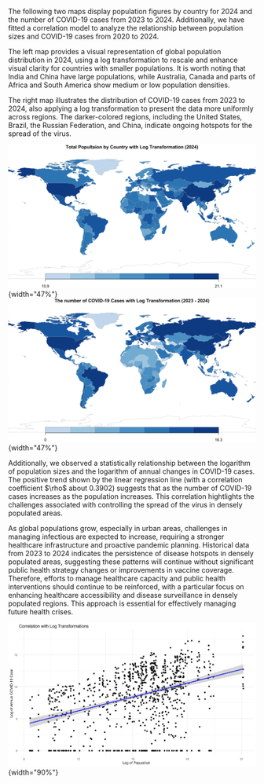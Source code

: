 The following two maps display population figures by country for 2024 and the number of COVID-19 cases from 2023 to 2024. Additionally, we have fitted a correlation model to analyze the relationship between population sizes and COVID-19 cases from 2020 to 2024.

The left map provides a visual representation of global population distribution in 2024, using a log transformation to rescale and enhance visual clarity for countries with smaller populations. It is worth noting that India and China have large populations, while Australia, Canada and parts of Africa and South America show medium or low population densities.

The right map illustrates the distribution of COVID-19 cases from 2023 to 2024, also applying a log transformation to present the data more uniformly across regions. The darker-colored regions, including the United States, Brazil, the Russian Federation, and China, indicate ongoing hotspots for the spread of the virus.

<p align="middle">

![](01_plot-population_map.png){width="47%"} ![](02_plot-COVID19_2324.png){width="47%"}

</p>

Additionally, we observed a statistically relationship between the logarithm of population sizes and the logarithm of annual changes in COVID-19 cases. The positive trend shown by the linear regression line (with a correlation coefficient \$\\rho\$ about 0.3902) suggests that as the number of COVID-19 cases increases as the population increases. This correlation hightlights the challenges associated with controlling the spread of the virus in densely populated areas.

As global populations grow, especially in urban areas, challenges in managing infectious are expected to increase, requiring a stronger healthcare infrastructure and proactive pandemic planning. Historical data from 2023 to 2024 indicates the persistence of disease hotspots in densely populated areas, suggesting these patterns will continue without significant public health strategy changes or improvements in vaccine coverage. Therefore, efforts to manage healthcare capacity and public health interventions should continue to be reinforced, with a particular focus on enhancing healthcare accessibility and disease surveillance in densely populated regions. This approach is essential for effectively managing future health crises.

<p align="middle">

![](03_plot-correlation.png){width="90%"}

</p>
